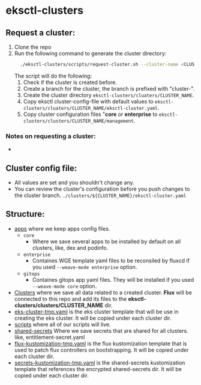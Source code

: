 # eksctl-clusters

## Request a cluster:
1. Clone the repo
1. Run the following command to generate the cluster directory:
    ```bash
      ./eksctl-clusters/scripts/request-cluster.sh --cluster-name <CLUSTER_NAME> 
    ```
    The script will do the following:
      1. Check if the cluster is created before.
      1. Create a branch for the cluster, the branch is prefixed with "cluster-".
      1. Create the cluster directory `eksctl-clusters/cluaters/CLUSTER_NAME`.
      1. Copy eksctl cluster-config-file with default values to `eksctl-clusters/cluaters/CLUSTER_NAME/eksctl-cluster.yaml`. 
      1. Copy cluster configuration files "**core** or **enterprise** to `eksctl-clusters/clusters/CLUSTER_NAME/management`.

### Notes on requesting a cluster:
- 

## Cluster config file:
- All values are set and you shouldn't change any.
- You can review the cluster's configuration before you push changes to the cluster branch. `./clusters/${CLUSTER_NAME}/eksctl-cluster.yaml`

## Structure:
- [apps](./apps/) where we keep apps config files.
    - `core`
        - Where we save several apps to be installed by default on all clusters, like, dex and podinfo.
    - `enterprise`
        - Containes WGE template yaml files to be reconsiled by fluxcd if you used `--weave-mode enterprise` option.
    - `gitops`
        - Containes gitops app yaml files. They will be installed if you used `--weave-mode core` option.
- [Clusters](./clusters/) where we save all data related to a created cluster. **Flux** will be connected to this repo and add its files to the **eksctl-clusters/clusters/CLUSTER_NAME** dir.
- [eks-cluster-tmp.yaml](./eks-cluster-tmp.yaml) is the eks cluster template that will be use in creating the eks cluster. It will be copied under each cluster dir.
- [scripts](./scripts/) where all of our scripts will live.
- [shared-secrets](./shared-secrets/) Where we save secrets that are shared for all clusters. like, entitlement-secret.yaml
- [flux-kustomization-tmp.yaml](./flux-kustomization-tmp.yaml) is the flux kustomization template that is used to patch flux controllers on bootstrapping. It will be copied under each cluster dir.
- [secrets-kustomization-tmp.yaml](./secrets-kustomization-tmp.yaml) is the shared-secrets kustomization template that references the encrypted shared-secrets dir. It will be copied under each cluster dir.
